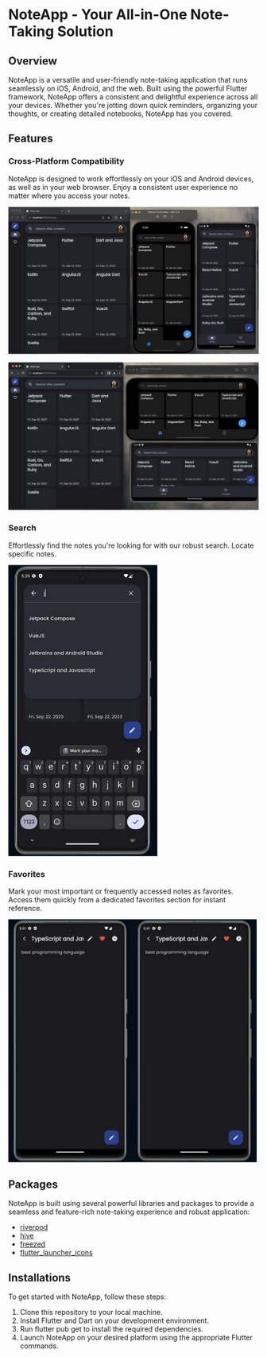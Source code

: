 # NoteApp - Your All-in-One Note-Taking Solution

## Overview
NoteApp is a versatile and user-friendly note-taking application that runs seamlessly on iOS, Android, and the web. Built using the powerful Flutter framework, NoteApp offers a consistent and delightful experience across all your devices. Whether you're jotting down quick reminders, organizing your thoughts, or creating detailed notebooks, NoteApp has you covered.

## Features

### Cross-Platform Compatibility
NoteApp is designed to work effortlessly on your iOS and Android devices, as well as in your web browser. Enjoy a consistent user experience no matter where you access your notes.

![Responsive and Adaptive Design](<Screenshot 2023-09-22 at 17.24.21.png>)

![Alt text](<Screenshot 2023-09-22 at 17.24.45.png>)

### Search
Effortlessly find the notes you're looking for with our robust search. Locate specific notes.

<img width="300" alt="image" src="Screenshot 2023-09-22 at 17.39.43.png">

### Favorites
Mark your most important or frequently accessed notes as favorites. Access them quickly from a dedicated favorites section 
for instant reference.

<img width="250" alt="image" src="Screenshot 2023-09-22 at 17.41.21.png"><img width="250" alt="image" src="Screenshot 2023-09-22 at 17.41.21-1.png">

## Packages
NoteApp is built using several powerful libraries and packages to provide a seamless and feature-rich note-taking experience and robust application:
- [riverpod](https://pub.dev/packages/riverpod)
- [hive](https://pub.dev/packages/hive)
- [freezed](https://pub.dev/packages/freezed)
- [flutter_launcher_icons](https://pub.dev/packages/flutter_launcher_icons)

## Installations
To get started with NoteApp, follow these steps:

1. Clone this repository to your local machine.
2. Install Flutter and Dart on your development environment.
3. Run flutter pub get to install the required dependencies.
4. Launch NoteApp on your desired platform using the appropriate Flutter commands.

